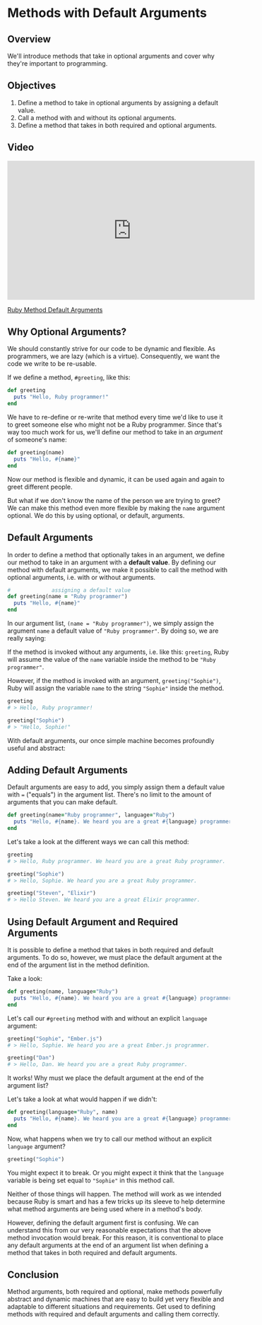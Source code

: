 # Methods with Default Arguments

## Overview

We'll introduce methods that take in optional arguments and cover why they're important to programming. 

## Objectives

1. Define a method to take in optional arguments by assigning a default value. 
2. Call a method with and without its optional arguments. 
3. Define a method that takes in both required and optional arguments.

## Video
<iframe width="560" height="315" src="https://www.youtube.com/embed/BymDzQ9yIs8?rel=0&modestbranding=1" frameborder="0" allowfullscreen></iframe><p><a href="https://www.youtube.com/watch?v=BymDzQ9yIs8">Ruby Method Default Arguments</a></p>

## Why Optional Arguments?

We should constantly strive for our code to be dynamic and flexible. As programmers, we are lazy (which is a virtue). Consequently, we want the code we write to be re-usable. 

If we define a method, `#greeting`, like this:

```ruby
def greeting
  puts "Hello, Ruby programmer!"
end
```

We have to re-define or re-write that method every time we'd like to use it to greet someone else who might not be a Ruby programmer. Since that's way too much work for us,  we'll define our method to take in an *argument* of someone's name:

```ruby
def greeting(name)
  puts "Hello, #{name}"
end
```

Now our method is flexible and dynamic, it can be used again and again to greet different people. 

But what if we don't know the name of the person we are trying to greet? We can make this method even more flexible by making the `name` argument optional. We do this by using optional, or default, arguments. 

## Default Arguments

In order to define a method that optionally takes in an argument, we define our method to take in an argument with a **default value**. By defining our method with default arguments, we make it possible to call the method with optional arguments, i.e. with or without arguments. 

```ruby
#             assigning a default value
def greeting(name = "Ruby programmer")
  puts "Hello, #{name}"
end
```

In our argument list, `(name = "Ruby programmer")`, we simply assign the argument `name` a default value of `"Ruby programmer"`. By doing so, we are really saying:

If the method is invoked without any arguments, i.e. like this: `greeting`, Ruby will assume the value of the `name` variable inside the method to be `"Ruby programmer"`. 

However, if the method is invoked with an argument, `greeting("Sophie")`, Ruby will assign the variable `name` to the string `"Sophie"` inside the method. 

```ruby
greeting
# > Hello, Ruby programmer!

greeting("Sophie")
# > "Hello, Sophie!"
```

With default arguments, our once simple machine becomes profoundly useful and abstract:

## Adding Default Arguments

Default arguments are easy to add, you simply assign them a default value with `=` ("equals") in the argument list. There's no limit to the amount of arguments that you can make default.

```ruby
def greeting(name="Ruby programmer", language="Ruby")
  puts "Hello, #{name}. We heard you are a great #{language} programmer."
end
```

Let's take a look at the different ways we can call this method:

```ruby
greeting
# > Hello, Ruby programmer. We heard you are a great Ruby programmer. 

greeting("Sophie")
# > Hello, Sophie. We heard you are a great Ruby programmer. 

greeting("Steven", "Elixir")
# > Hello Steven. We heard you are a great Elixir programmer.
```

## Using Default Argument and Required Arguments

It is possible to define a method that takes in both required and default arguments. To do so, however, we must place the default argument at the end of the argument list in the method definition. 

Take a look:

```ruby
def greeting(name, language="Ruby")
  puts "Hello, #{name}. We heard you are a great #{language} programmer."
end
```

Let's call our `#greeting` method with and without an explicit `language` argument:

```ruby
greeting("Sophie", "Ember.js")
# > Hello, Sophie. We heard you are a great Ember.js programmer. 

greeting("Dan")
# > Hello, Dan. We heard you are a great Ruby programmer.
```

It works! Why must we place the default argument at the end of the argument list?

Let's take a look at what would happen if we didn't:

```ruby
def greeting(language="Ruby", name)
  puts "Hello, #{name}. We heard you are a great #{language} programmer."
end
```

Now, what happens when we try to call our method without an explicit `language` argument?

```ruby
greeting("Sophie")
```
You might expect it to break. Or you might expect it think that the `language` variable is being set equal to `"Sophie"` in this method call. 

Neither of those things will happen. The method will work as we intended because Ruby is smart and has a few tricks up its sleeve to help determine what method arguments are being used where in a method's body. 

However, defining the default argument first is confusing. We can understand this from our very reasonable expectations that the above method invocation would break. For this reason, it is conventional to place any default arguments at the end of an argument list when defining a method that takes in both required and default arguments. 

## Conclusion

Method arguments, both required and optional, make methods powerfully abstract and dynamic machines that are easy to build yet very flexible and adaptable to different situations and requirements. Get used to defining methods with required and default arguments and calling them correctly.
